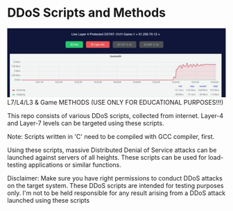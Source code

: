 # DDoS Scripts and Methods
![](index.png)
L7/L4/L3 &amp; Game METHODS (USE ONLY FOR EDUCATIONAL PURPOSES!!!)


This repo consists of various DDoS scripts, collected from internet. Layer-4 and Layer-7 levels can be targeted using these scripts.

Note: Scripts written in 'C' need to be compiled with GCC compiler, first.

Using these scripts, massive Distributed Denial of Service attacks can be launched against servers of all heights. These scripts can be used for load-testing applications or similar functions.

Disclaimer: Make sure you have right permissions to conduct DDoS attacks on the target system. These DDoS scripts are intended for testing purposes only. I'm not to be held responsible for any result arising from a DDoS attack launched using these scripts
